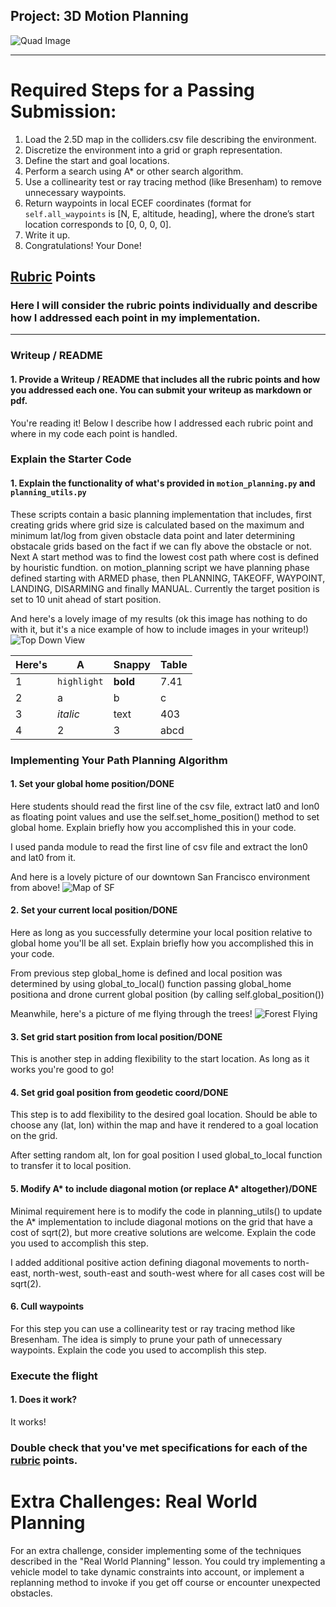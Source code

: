 ## Project: 3D Motion Planning
![Quad Image](./misc/enroute.png)

---


# Required Steps for a Passing Submission:
1. Load the 2.5D map in the colliders.csv file describing the environment.
2. Discretize the environment into a grid or graph representation.
3. Define the start and goal locations.
4. Perform a search using A* or other search algorithm.
5. Use a collinearity test or ray tracing method (like Bresenham) to remove unnecessary waypoints.
6. Return waypoints in local ECEF coordinates (format for `self.all_waypoints` is [N, E, altitude, heading], where the drone’s start location corresponds to [0, 0, 0, 0].
7. Write it up.
8. Congratulations!  Your Done!

## [Rubric](https://review.udacity.com/#!/rubrics/1534/view) Points
### Here I will consider the rubric points individually and describe how I addressed each point in my implementation.  

---
### Writeup / README

#### 1. Provide a Writeup / README that includes all the rubric points and how you addressed each one.  You can submit your writeup as markdown or pdf.  

You're reading it! Below I describe how I addressed each rubric point and where in my code each point is handled.

### Explain the Starter Code

#### 1. Explain the functionality of what's provided in `motion_planning.py` and `planning_utils.py`
These scripts contain a basic planning implementation that includes, first creating grids where grid size is calculated based on the maximum and minimum lat/log from given obstacle data point and later determining obstacale grids based on the fact if we can fly above the obstacle or not.
Next A start method was to find the lowest cost path where cost is defined by houristic fundtion. 
on motion_planning script we have planning phase defined starting with ARMED phase, then PLANNING, TAKEOFF, WAYPOINT, LANDING, DISARMING and finally MANUAL. Currently the target position is set to 10 unit ahead of start position.

And here's a lovely image of my results (ok this image has nothing to do with it, but it's a nice example of how to include images in your writeup!)
![Top Down View](./misc/high_up.png)

Here's | A | Snappy | Table
--- | --- | --- | ---
1 | `highlight` | **bold** | 7.41
2 | a | b | c
3 | *italic* | text | 403
4 | 2 | 3 | abcd

### Implementing Your Path Planning Algorithm

#### 1. Set your global home position/DONE
Here students should read the first line of the csv file, extract lat0 and lon0 as floating point values and use the self.set_home_position() method to set global home. Explain briefly how you accomplished this in your code.

I used panda module to read the first line of csv file and extract the lon0 and lat0 from it.

And here is a lovely picture of our downtown San Francisco environment from above!
![Map of SF](./misc/map.png)

#### 2. Set your current local position/DONE
Here as long as you successfully determine your local position relative to global home you'll be all set. Explain briefly how you accomplished this in your code.

From previous step global_home is defined and local position was determined by using global_to_local() function passing global_home positiona and drone current global position (by calling self.global_position())

Meanwhile, here's a picture of me flying through the trees!
![Forest Flying](./misc/in_the_trees.png)

#### 3. Set grid start position from local position/DONE
This is another step in adding flexibility to the start location. As long as it works you're good to go!

#### 4. Set grid goal position from geodetic coord/DONE
This step is to add flexibility to the desired goal location. Should be able to choose any (lat, lon) within the map and have it rendered to a goal location on the grid.

After setting random alt, lon for goal position I used global_to_local function to transfer it to local position.

#### 5. Modify A* to include diagonal motion (or replace A* altogether)/DONE
Minimal requirement here is to modify the code in planning_utils() to update the A* implementation to include diagonal motions on the grid that have a cost of sqrt(2), but more creative solutions are welcome. Explain the code you used to accomplish this step.

I added additional positive action defining diagonal movements to north-east, north-west, south-east and south-west where for all cases cost will be sqrt(2).

#### 6. Cull waypoints 
For this step you can use a collinearity test or ray tracing method like Bresenham. The idea is simply to prune your path of unnecessary waypoints. Explain the code you used to accomplish this step.



### Execute the flight
#### 1. Does it work?
It works!

### Double check that you've met specifications for each of the [rubric](https://review.udacity.com/#!/rubrics/1534/view) points.
  
# Extra Challenges: Real World Planning

For an extra challenge, consider implementing some of the techniques described in the "Real World Planning" lesson. You could try implementing a vehicle model to take dynamic constraints into account, or implement a replanning method to invoke if you get off course or encounter unexpected obstacles.


